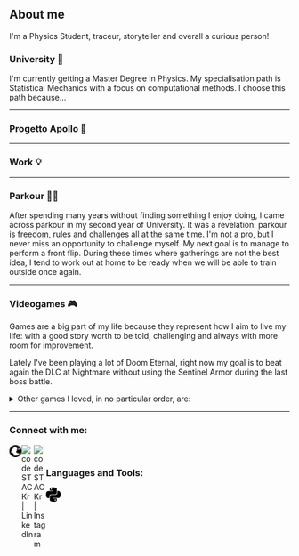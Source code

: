 ## About me


<!-- [![Website](https://img.shields.io/website?label=codeSTACKr.com&style=for-the-badge&url=https%3A%2F%2Fcodestackr.com)](https://codestackr.com)

[![Twitter Follow](https://img.shields.io/twitter/follow/codeSTACKr?color=1DA1F2&logo=twitter&style=for-the-badge)](https://twitter.com/intent/follow?original_referer=https%3A%2F%2Fgithub.com%2FcodeSTACKr&screen_name=codeSTACKr) -->

I'm a Physics Student, traceur, storyteller and overall a curious person!

<!--
- 🔭 I just launched my first course: [Become A VS Code SuperHero!][course]!
- 🌱 I’m currently learning everything 🤣
- 👯 I’m looking to collaborate with other content creators
- 🥅 2020 Goals: Contribute more to Open Source projects
- ⚡ Fun fact: I love to draw and play guitar / drums
-->

### University 📖
I'm currently getting a Master Degree in Physics. My specialisation path is Statistical Mechanics with a focus on computational methods. I choose this path because...

---

### Progetto Apollo 🚀

---

### Work 💡

---

### Parkour 🏃🔥
After spending many years without finding something I enjoy doing, I came across parkour in my second year of University. It was a revelation: parkour is freedom, rules and challenges all at the same time. I'm not a pro, but I never miss an opportunity to challenge myself. My next goal is to manage to perform a front flip. During these times where gatherings are not the best idea, I tend to work out at home to be ready when we will be able to train outside once again.

---

### Videogames 🎮
Games are a big part of my life because they represent how I aim to live my life: with a good story worth to be told, challenging and always with more room for improvement.

Lately I've been playing a lot of Doom Eternal, right now my goal is to beat again the DLC at Nightmare without using the Sentinel Armor during the last boss battle.

<details>
  <summary>Other games I loved, in no particular order, are:</summary>
  <img alt="Hollow Knight" width="184px" height="69px" src="assets/games/hollowknight.jpg" />
  <img alt="Sekiro™: Shadows Die Twice" width="184px" height="69px" src="assets/games/sekiro.jpg" />
  <img alt="Celeste" width="184px" height="69px" src="assets/games/celeste.jpg" />
  <img alt="Dark Souls" width="184px" height="69px" src="assets/games/darksouls.jpg" />
  <img alt="Portal 1&2" width="184px" height="69px" src="assets/games/portal2.jpg" />
  <img alt="Half Life Series" width="184px" height="69px" src="assets/games/hl2.jpg" />
</details>

---


### Connect with me:

[<img align="left" alt="." width="22px" src="https://raw.githubusercontent.com/iconic/open-iconic/master/svg/globe.svg" />][website]
[<img align="left" alt="codeSTACKr | LinkedIn" width="22px" src="https://cdn.jsdelivr.net/npm/simple-icons@v3/icons/linkedin.svg" />][linkedin]
[<img align="left" alt="codeSTACKr | Instagram" width="22px" src="https://cdn.jsdelivr.net/npm/simple-icons@v3/icons/instagram.svg" />][instagram]

<br />

### Languages and Tools:

[<img align="left" alt="Visual Studio Code" width="26px" src="assets/icons/python.svg" />][website]

<!-- https://simpleicons.org/ -->


[website]: .
[instagram]: https://www.instagram.com/_sir_gg_/
[linkedin]: https://www.linkedin.com/in/guglielmo-grillo/
